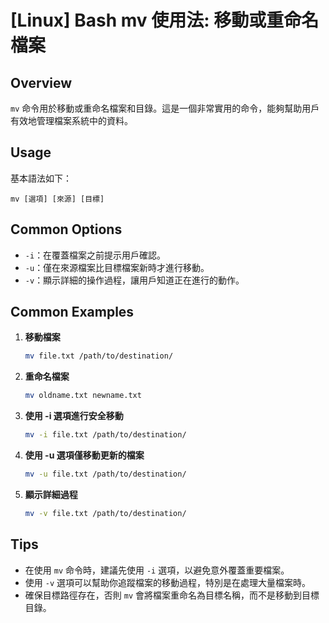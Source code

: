 # [Linux] Bash mv 使用法: 移動或重命名檔案

## Overview
`mv` 命令用於移動或重命名檔案和目錄。這是一個非常實用的命令，能夠幫助用戶有效地管理檔案系統中的資料。

## Usage
基本語法如下：
```
mv [選項] [來源] [目標]
```

## Common Options
- `-i`：在覆蓋檔案之前提示用戶確認。
- `-u`：僅在來源檔案比目標檔案新時才進行移動。
- `-v`：顯示詳細的操作過程，讓用戶知道正在進行的動作。

## Common Examples
1. **移動檔案**
   ```bash
   mv file.txt /path/to/destination/
   ```

2. **重命名檔案**
   ```bash
   mv oldname.txt newname.txt
   ```

3. **使用 -i 選項進行安全移動**
   ```bash
   mv -i file.txt /path/to/destination/
   ```

4. **使用 -u 選項僅移動更新的檔案**
   ```bash
   mv -u file.txt /path/to/destination/
   ```

5. **顯示詳細過程**
   ```bash
   mv -v file.txt /path/to/destination/
   ```

## Tips
- 在使用 `mv` 命令時，建議先使用 `-i` 選項，以避免意外覆蓋重要檔案。
- 使用 `-v` 選項可以幫助你追蹤檔案的移動過程，特別是在處理大量檔案時。
- 確保目標路徑存在，否則 `mv` 會將檔案重命名為目標名稱，而不是移動到目標目錄。